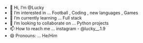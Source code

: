 - 👋 Hi, I’m @Lucky
- 👀 I’m interested in ... Football , Coding , new languages , Games 
- 🌱 I’m currently learning ... Full stack 
- 💞️ I’m looking to collaborate on ... Python projects 
- 📫 How to reach me ... instagram - @lucky__.1.9
- 😄 Pronouns: ... He/Him

<!---
iamCerberus2817/iamCerberus2817 is a ✨ special ✨ repository because its `README.md` (this file) appears on your GitHub profile.
You can click the Preview link to take a look at your changes.
--->
